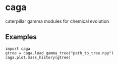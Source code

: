 # caga
caterpillar gamma modules for chemical evolution

## Examples
```
import caga
gtree = caga.load_gamma_tree("path_to_tree.npy")
caga.plot.mass_history(gtree)
```
